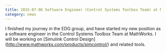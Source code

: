 ```yaml
---
title: 2015-07-06 Software Engineer (Control Systems Toolbox Team) at MathWorks.
category: news
---
```


I finished my journey in the EDG group, and have started my new position as a software engineer in the Control Systems Toolbox Team at MathWorks. I will be working on [Simulink Control Design] (http://www.mathworks.com/products/simcontrol/) and related tools.